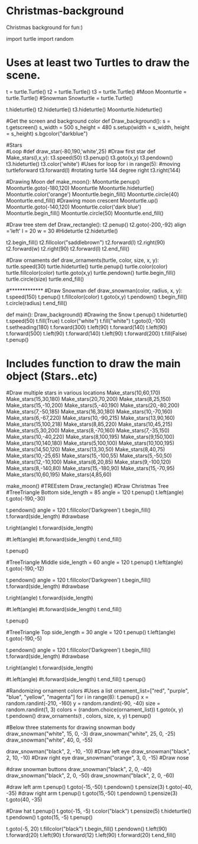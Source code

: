 # Christmas-background
Christmas background for fun:)

import turtle
import random
# Uses at least two Turtles to draw the scene.
t = turtle.Turtle()
t2 = turtle.Turtle()
t3 = turtle.Turtle()
#Moon 
Moonturtle = turtle.Turtle()
#Snowman
Snowturtle = turtle.Turtle()

t.hideturtle()
t2.hideturtle()
t3.hideturtle()
Moonturtle.hideturtle()

#Get the screen and background color
def Draw_background():
  s = t.getscreen()
  s_width = 500
  s_height = 480
  s.setup(width = s_width, height = s_height)
  s.bgcolor("darkblue")


#Stars  
#Loop
#def draw_star(-80,190,'white',25)
#Draw first star
def Make_stars(l,x,y):
  t3.speed(50)
  t3.penup()
  t3.goto(x,y)
  t3.pendown()
  t3.hideturtle()
  t3.color('white')
#Uses for loop
  for i in range(5): 
#moving turtleforward 
    t3.forward(l) 
#rotating turtle 144 degree right 
    t3.right(144)


#Drawing Moon
def make_moon():
  Moonturtle.penup()
  Moonturtle.goto(-180,120)
  Moonturtle
  Moonturtle.hideturtle()
  Moonturtle.color('orange')
  Moonturtle.begin_fill()
  Moonturtle.circle(40)
  Moonturtle.end_fill()
  #Drawing moon crescent
  Moonturtle.up()
  Moonturtle.goto(-140,120)
  Moonturtle.color('dark blue')
  Moonturtle.begin_fill()
  Moonturtle.circle(50)
  Moonturtle.end_fill()


#Draw tree stem
def Draw_rectangle():
  t2.penup()
  t2.goto(-200,-92)
  align ='left'
  l = 20
  w = 30
  #Hideturtle
  t2.hideturtle()
  
  t2.begin_fill()
  t2.fillcolor("saddlebrown")
  t2.forward(l)
  t2.right(90)
  t2.forward(w)
  t2.right(90)
  t2.forward(l)
  t2.end_fill()

#Draw ornaments
def draw_ornaments(turtle, color, size, x, y):
  turtle.speed(30)
  turtle.hideturtle()
  turtle.penup()
  turtle.color(color)
  turtle.fillcolor(color)
  turtle.goto(x,y)
  turtle.pendown()
  turtle.begin_fill()
  turtle.circle(size)
  turtle.end_fill()
  
 #************* 
#Draw Snowman
def draw_snowman(color, radius, x, y):
  t.speed(150)
  t.penup()
  t.fillcolor(color)
  t.goto(x,y)
  t.pendown()
  t.begin_fill()
  t.circle(radius)
  t.end_fill()

 
def main():
  Draw_background()
  #Drawing the Snow
  t.penup()
  t.hideturtle()
  t.speed(50)
  t.fill(True)
  t.color("white")
  t.fill("white")
  t.goto(0,-100)
  t.setheading(180)
  t.forward(300)
  t.left(90)
  t.forward(140)
  t.left(90)
  t.forward(500)
  t.left(90)
  t.forward(140)
  t.left(90)
  t.forward(200)
  t.fill(False)
  t.penup()
  # Includes function to draw the main object (Stars..etc)
  #Draw multiple stars in various locations
  Make_stars(10,60,170)
  Make_stars(15,30,180)
  Make_stars(20,70,200)
  Make_stars(8,25,150)
  Make_stars(15,-10,200)
  Make_stars(5,-40,190)
  Make_stars(20,-80,200)
  Make_stars(7,-50,185)
  Make_stars(16,30,180)
  Make_stars(10,-70,160)
  Make_stars(6,-67,220)
  Make_stars(10,-90,215)
  Make_stars(13,90,160)
  Make_stars(15,100,218)
  Make_stars(8,85,220)
  Make_stars(10,45,215)
  Make_stars(5,30,200)
  Make_stars(8,-70,160)
  Make_stars(7,-35,150)
  Make_stars(10,-40,220)
  Make_stars(8,100,195)
  Make_stars(9,150,100)
  Make_stars(10,140,180)
  Make_stars(5,100,100)
  Make_stars(10,100,195)
  Make_stars(14,50,120)
  Make_stars(13,30,50)
  Make_stars(8,40,75)
  Make_stars(10,-25,65)
  Make_stars(15,-100,55)
  Make_stars(5,-50,50)
  Make_stars(12,-10,100)
  Make_stars(6,20,85)
  Make_stars(9,-100,120)
  Make_stars(8,-140,80)
  Make_stars(15,-180,90)
  Make_stars(15,-70,95)
  Make_stars(10,60,195)
  Make_stars(4,85,60)
  

  make_moon()
  #TREEstem
  Draw_rectangle()
  #Draw Christmas Tree
  #TreeTriangle Bottom
  side_length = 85
  angle = 120
  t.penup()
  t.left(angle)
  t.goto(-190,-30)
  
  t.pendown()
  angle = 120
  t.fillcolor('Darkgreen')
  t.begin_fill()
  t.forward(side_length) #drawbase
  
  t.right(angle)
  t.forward(side_length)
  
  #t.left(angle)
  #t.forward(side_length)
  t.end_fill()
  
  t.penup()
  
  #TreeTriangle Middle
  side_length = 60
  angle = 120
  t.penup()
  t.left(angle)
  t.goto(-190,-12)
  
  t.pendown()
  angle = 120
  t.fillcolor('Darkgreen')
  t.begin_fill()
  t.forward(side_length) #drawbase
  
  t.right(angle)
  t.forward(side_length)
  
  #t.left(angle)
  #t.forward(side_length)
  t.end_fill()
  
  t.penup()
  
  #TreeTriangle Top
  side_length = 30
  angle = 120
  t.penup()
  t.left(angle)
  t.goto(-190,-5)
  
  t.pendown()
  angle = 120
  t.fillcolor('Darkgreen')
  t.begin_fill()
  t.forward(side_length) #drawbase
  
  t.right(angle)
  t.forward(side_length)
  
  #t.left(angle)
  #t.forward(side_length)
  t.end_fill()
  t.penup()
  
  #Randomizing ornament colors
  #Uses a list
  ornament_list=["red", "purple", "blue", "yellow", "magenta"]
  for i in range(8):
    t.penup()
    x = random.randint(-210, -160)
    y = random.randint(-90, -40)
    size = random.randint(1, 3)
    colors = (random.choice(ornament_list))
    t.goto(x, y)
    t.pendown()
    draw_ornaments(t , colors, size, x, y)
    t.penup()
  
  #Below three statements for drawing snowman body
  draw_snowman("white", 15, 0, -3)
  draw_snowman("white", 25, 0, -25)
  draw_snowman("white", 40, 0, -55)
   
  draw_snowman("black", 2, -10, -10) #Draw left eye
  draw_snowman("black", 2, 10, -10) #Draw right eye
  draw_snowman("orange", 3, 0, -15) #Draw nose
   
  #draw snowman buttons
  draw_snowman("black", 2, 0, -40)
  draw_snowman("black", 2, 0, -50)
  draw_snowman("black", 2, 0, -60)
  
  #draw left arm
  t.penup()
  t.goto(-15,-50)
  t.pendown()
  t.pensize(3)
  t.goto(-40, -35)
  #draw right arm
  t.penup()
  t.goto(15,-50)
  t.pendown()
  t.pensize(3)
  t.goto(40, -35)
  
  #Draw hat
  t.penup()
  t.goto(-15, -5)
  t.color("black")
  t.pensize(5)
  t.hideturtle()
  t.pendown()
  t.goto(15, -5)
  t.penup()
  
  t.goto(-5, 20)
  t.fillcolor("black")
  t.begin_fill()
  t.pendown()
  t.left(90)
  t.forward(20)
  t.left(90)
  t.forward(12)
  t.left(90)
  t.forward(20)
  t.end_fill()
